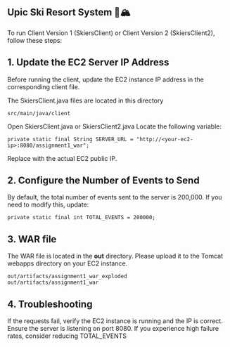## Upic Ski Resort System 🚡🏔️

To run Client Version 1 (SkiersClient) or Client Version 2 (SkiersClient2), follow these steps:

## 1. Update the EC2 Server IP Address
Before running the client, update the EC2 instance IP address in the corresponding client file.

The SkiersClient.java files are located in this directory

````
src/main/java/client
````

Open SkiersClient.java or SkiersClient2.java
Locate the following variable:

````
private static final String SERVER_URL = "http://<your-ec2-ip>:8080/assignment1_war";
````

Replace <your-ec2-ip> with the actual EC2 public IP.

## 2. Configure the Number of Events to Send
By default, the total number of events sent to the server is 200,000. If you need to modify this, update:

````
private static final int TOTAL_EVENTS = 200000;
````

## 3. WAR file 
The WAR file is located in the **out** directory. Please upload it to the Tomcat webapps directory on your EC2 instance.
````
out/artifacts/assignment1_war_exploded
out/artifacts/assignment1_war
````

## 4. Troubleshooting
If the requests fail, verify the EC2 instance is running and the IP is correct.
Ensure the server is listening on port 8080.
If you experience high failure rates, consider reducing TOTAL_EVENTS
